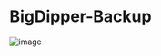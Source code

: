 # BigDipper-Backup

![image](https://user-images.githubusercontent.com/76037248/168616026-12b797d8-f67c-4854-bb0b-0f980b055a07.png)
